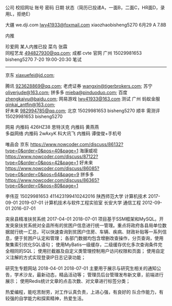 公司		校招网址		账号					密码						日期		状态（简历已投递A，一面B，二面C，HR面D，录用L，拒绝E）


大疆		we.dji.com	lwy41933@foxmail.com	xiaozhaobisheng5270		6月29	A  7.8B



内推

珍爱网    某人内推已投
菜鸟		 张霖  
同程艺龙  494827930@qq.com;   成都
cvte     官网	 广州  15029981653 	bisheng5270			7-20 19:00-20:30 笔试

----------------	
京东		 xiaxuefei@jd.com;  

腾讯		 923628869@qq.com;
老虎证券  wangxin@tigerbrokers.com;
苏宁		 oliverjude@163.com;
拼多多	 mieba@pinduoduo.com;
百度		 zhengkaiyu@baidu.com;
网易游戏 		lwy41933@163.com   测试  广州 
蚂蚁金服	 qinkai_antfin@163.com;   
好未来	 982994785@qq.com;	北京		15029981653		bisheng5270
顺丰		 需测评	15029981653 	bisheng5270	

网易 	 内推码 426HZ38
思特沃克  内推码 黄燕燕	
多益网络  内推码 2wAxyK
科大讯飞  内推码 谭俊俊+手机号

唯品会 
京东 		https://www.nowcoder.com/discuss/86132?type=0&order=0&pos=40&page=1
海康威视     https://www.nowcoder.com/discuss/87122?type=0&order=0&pos=42&page=1
好未来       https://www.nowcoder.com/discuss/86085?type=0&order=0&pos=64&page=9
拼多多     https://www.nowcoder.com/discuss/86365?type=0&order=0&pos=80&page=1


李伟亚
15029981653
411423199410242016
陕西师范大学			计算机技术   	2017-09-01		2019-07-01		计算机技术与软件工程实验室
长安大学				通信工程			2012-09-01		2016-07-01

突泉县精准扶贫系统
2017-04-01		2018-07-01
项目基于SSM框架和MySQL。开发突泉扶贫系统对全县所有的贫困户信息进行统一管理。重点将政府各县局单位数据就行统一汇总，可以快速查询到贫困户住房、车辆、疾病、财政补贴等一系列信息，便于贫困户认定和管理；
各部门数据均包含增删改查操作，分页查询，使用聚集索引优化SQL语句；
使用MyBatis一级缓存，二级缓存优化多次查询条件完全相同的SQL；
使用拦截器及自定义类管理控制用户访问权限和页面；
使用自定义注解的方式实现登录IP日志记录功能；

研究生专题网站
2018-04-01		2018-07-01
主要用于展示与研究生相关的通知公告，学术沙龙，最新动态，精品活动等；
管理员后台管理发布新文章，前端进行展示；
使用Redis统计文章的点击次数、对文章进行标签分类；


热爱编程，能吃苦耐劳，对工作认真负责，上进心强，有良好的
队合作能力，有较强的自学能力和探索精神，热爱生活。

